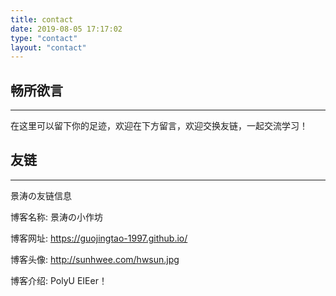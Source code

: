 ```yaml
---
title: contact
date: 2019-08-05 17:17:02
type: "contact"
layout: "contact"
---
```



## 畅所欲言
---
在这里可以留下你的足迹，欢迎在下方留言，欢迎交换友链，一起交流学习！

## 友链
---
景涛の友链信息

博客名称: 景涛の小作坊

博客网址: https://guojingtao-1997.github.io/

博客头像: http://sunhwee.com/hwsun.jpg

博客介绍: PolyU  EIEer！


